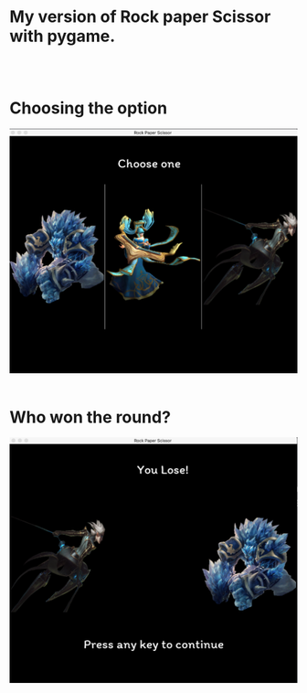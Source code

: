 # My version of Rock paper Scissor with pygame.

<br/>
<br/>

<h1>Choosing the option</h1>
<img src="Images/choosing.png" alt="Choosing options" />

<br/>
<br/>

<h1>Who won the round?</h1>
<img src="Images/gameplay.png" alt="gameplay" />
